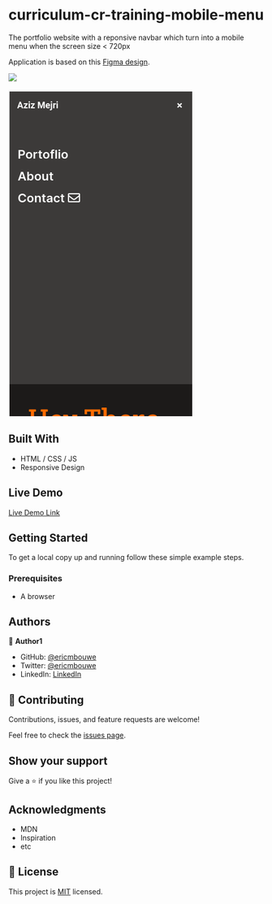 # curriculum-cr-training-mobile-menu

The portfolio website with a reponsive navbar which turn into a mobile menu when the screen size < 720px

Application is based on this [Figma design](https://www.figma.com/file/t3EJUCAEViw3QasuJLPLVT/Microverse-Student-Potfolio-Templates-Main?node-id=1%3A1471).

![](https://img.shields.io/badge/Microverse-blueviolet)

![screenshot](./media/png/portfolio-mob-menu.png)


## Built With

- HTML / CSS / JS
- Responsive Design

## Live Demo

[Live Demo Link](https://raw.githack.com/EricMbouwe/portfolio-mobile-menu/mobile-menu-actions/index.html)

## Getting Started

To get a local copy up and running follow these simple example steps.

### Prerequisites

- A browser


## Authors

👤 **Author1**

- GitHub: [@ericmbouwe](https://github.com/ericmbouwe)
- Twitter: [@ericmbouwe](https://twitter.com/ericmbouwe)
- LinkedIn: [LinkedIn](https://linkedin.com/in/linkedinhandle)

## 🤝 Contributing

Contributions, issues, and feature requests are welcome!

Feel free to check the [issues page](../../issues/).

## Show your support

Give a ⭐️ if you like this project!

## Acknowledgments

- MDN
- Inspiration
- etc

## 📝 License

This project is [MIT](./MIT.md) licensed.

